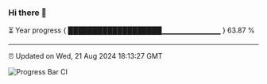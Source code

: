 ### Hi there 👋

⏳ Year progress { ███████████████████▁▁▁▁▁▁▁▁▁▁▁ } 63.87 %

---

⏰ Updated on Wed, 21 Aug 2024 18:13:27 GMT

![Progress Bar CI](https://github.com/code-lakshay/GitHub-Actions-Demo/workflows/Progress%20Bar%20CI/badge.svg)
